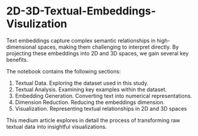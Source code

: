 # 2D-3D-Textual-Embeddings-Visulization

Text embeddings capture complex semantic relationships in high-dimensional spaces, making them challenging to interpret directly. By projecting these embeddings into 2D and 3D spaces, we gain several key benefits.

The notebook contains the following sections:
1. Textual Data. Exploring the dataset used in this study.
2. Textual Analysis. Examining key examples within the dataset.
3. Embedding Generation. Converting text into numerical representations.
4. Dimension Reduction. Reducing the embeddings dimension.
5. Visualization. Representing  textual relationships in 2D and 3D spaces

This medium article explores in detail the process of transforming raw textual data into insightful visualizations.
